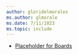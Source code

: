 ```yaml
---
author: gloridelmorales
ms.author: glmorale
ms.date: 7/11/2023
ms.topic: include
---
```


- [Placeholder for Boards](#placeholder-for-boards)